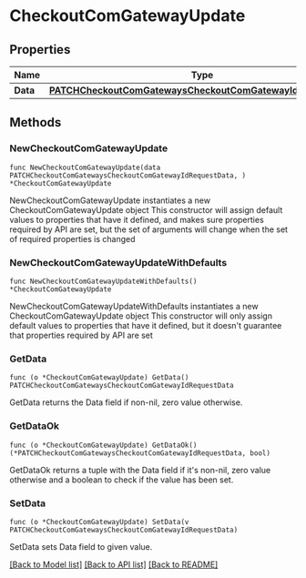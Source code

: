 # CheckoutComGatewayUpdate

## Properties

Name | Type | Description | Notes
------------ | ------------- | ------------- | -------------
**Data** | [**PATCHCheckoutComGatewaysCheckoutComGatewayIdRequestData**](PATCHCheckoutComGatewaysCheckoutComGatewayIdRequestData.md) |  | 

## Methods

### NewCheckoutComGatewayUpdate

`func NewCheckoutComGatewayUpdate(data PATCHCheckoutComGatewaysCheckoutComGatewayIdRequestData, ) *CheckoutComGatewayUpdate`

NewCheckoutComGatewayUpdate instantiates a new CheckoutComGatewayUpdate object
This constructor will assign default values to properties that have it defined,
and makes sure properties required by API are set, but the set of arguments
will change when the set of required properties is changed

### NewCheckoutComGatewayUpdateWithDefaults

`func NewCheckoutComGatewayUpdateWithDefaults() *CheckoutComGatewayUpdate`

NewCheckoutComGatewayUpdateWithDefaults instantiates a new CheckoutComGatewayUpdate object
This constructor will only assign default values to properties that have it defined,
but it doesn't guarantee that properties required by API are set

### GetData

`func (o *CheckoutComGatewayUpdate) GetData() PATCHCheckoutComGatewaysCheckoutComGatewayIdRequestData`

GetData returns the Data field if non-nil, zero value otherwise.

### GetDataOk

`func (o *CheckoutComGatewayUpdate) GetDataOk() (*PATCHCheckoutComGatewaysCheckoutComGatewayIdRequestData, bool)`

GetDataOk returns a tuple with the Data field if it's non-nil, zero value otherwise
and a boolean to check if the value has been set.

### SetData

`func (o *CheckoutComGatewayUpdate) SetData(v PATCHCheckoutComGatewaysCheckoutComGatewayIdRequestData)`

SetData sets Data field to given value.



[[Back to Model list]](../README.md#documentation-for-models) [[Back to API list]](../README.md#documentation-for-api-endpoints) [[Back to README]](../README.md)


